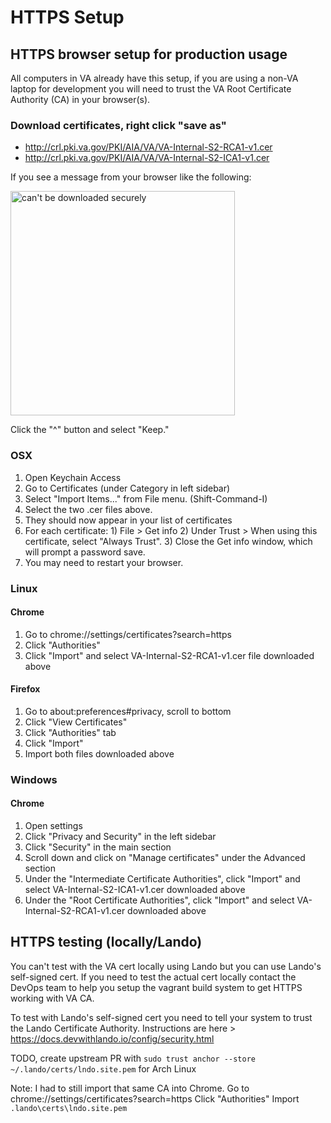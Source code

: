 # HTTPS Setup

## HTTPS browser setup for production usage
All computers in VA already have this setup, if you are using a non-VA laptop for development you will need to trust the VA Root Certificate Authority (CA) in your browser(s).

### Download certificates, right click "save as"
* http://crl.pki.va.gov/PKI/AIA/VA/VA-Internal-S2-RCA1-v1.cer
* http://crl.pki.va.gov/PKI/AIA/VA/VA-Internal-S2-ICA1-v1.cer

If you see a message from your browser like the following:

<img width="359" alt="can't be downloaded securely" src="https://user-images.githubusercontent.com/1318579/134514803-40cb27af-f9aa-41d7-9510-cd4169396c69.png">

Click the "^" button and select "Keep."

### OSX
1. Open Keychain Access
1. Go to Certificates (under Category in left sidebar)
1. Select "Import Items..." from File menu. (Shift-Command-I)
1. Select the two .cer files above.
1. They should now appear in your list of certificates
1. For each certificate: 1) File > Get info  2) Under Trust > When using this certificate, select "Always Trust". 3) Close the Get info window, which will prompt a password save. 
1. You may need to restart your browser.

### Linux

#### Chrome
1. Go to chrome://settings/certificates?search=https
1. Click "Authorities"
1. Click "Import" and select VA-Internal-S2-RCA1-v1.cer file downloaded above

#### Firefox
1. Go to about:preferences#privacy, scroll to bottom
1. Click "View Certificates"
1. Click "Authorities" tab
1. Click "Import"
1. Import both files downloaded above

### Windows

#### Chrome
1. Open settings
1. Click "Privacy and Security" in the left sidebar
1. Click "Security" in the main section
1. Scroll down and click on "Manage certificates" under the Advanced section
1. Under the "Intermediate Certificate Authorities", click "Import" and select VA-Internal-S2-ICA1-v1.cer downloaded above
1. Under the "Root Certificate Authorities", click "Import" and select VA-Internal-S2-RCA1-v1.cer downloaded above

## HTTPS testing (locally/Lando)

You can't test with the VA cert locally using Lando but you can use Lando's self-signed cert. If you need to test the actual cert locally contact the DevOps team to help you setup the vagrant build system to get HTTPS working with VA CA.

To test with Lando's self-signed cert you need to tell your system to trust the Lando Certificate Authority. Instructions are here > https://docs.devwithlando.io/config/security.html

TODO, create upstream PR with `sudo trust anchor --store ~/.lando/certs/lndo.site.pem` for Arch Linux

Note: I had to still import that same CA into Chrome.
Go to chrome://settings/certificates?search=https
Click "Authorities"
Import `.lando\certs\lndo.site.pem`

